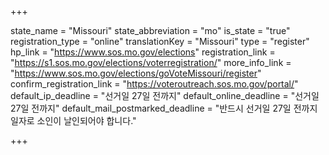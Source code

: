 +++

state_name = "Missouri"
state_abbreviation = "mo"
is_state = "true"
registration_type = "online"
translationKey = "Missouri"
type = "register"
hp_link = "https://www.sos.mo.gov/elections"
registration_link = "https://s1.sos.mo.gov/elections/voterregistration/"
more_info_link = "https://www.sos.mo.gov/elections/goVoteMissouri/register"
confirm_registration_link = "https://voteroutreach.sos.mo.gov/portal/"
default_ip_deadline = "선거일 27일 전까지"
default_online_deadline = "선거일 27일 전까지"
default_mail_postmarked_deadline = "반드시 선거일 27일 전까지 일자로 소인이 날인되어야 합니다."

+++